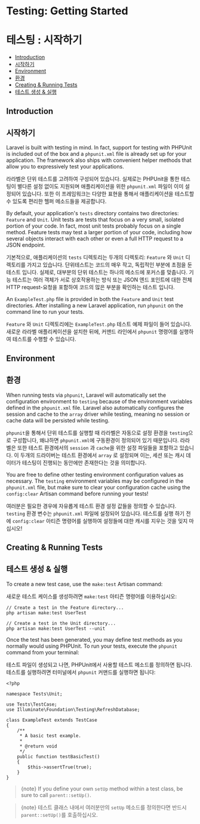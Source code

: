 # Testing: Getting Started
# 테스팅 : 시작하기

- [Introduction](#introduction)
- [시작하기](#introduction)
- [Environment](#environment)
- [환경](#environment)
- [Creating & Running Tests](#creating-and-running-tests)
- [테스트 생성 & 실행](#creating-and-running-tests)

<a name="introduction"></a>
## Introduction
## 시작하기

Laravel is built with testing in mind. In fact, support for testing with PHPUnit is included out of the box and a `phpunit.xml` file is already set up for your application. The framework also ships with convenient helper methods that allow you to expressively test your applications.

라라벨은 단위 테스트를 고려하여 구성되어 있습니다. 실제로는 PHPUnit을 통한 테스팅이 별다른 설정 없이도 지원되며 애플리케이션을 위한 `phpunit.xml` 파일이 이미 설정되어 있습니다. 또한 이 프레임워크는 다양한 표현을 통해서 애플리케이션을 테스트할 수 있도록 편리한 헬퍼 메소드들을 제공합니다. 

By default, your application's `tests` directory contains two directories: `Feature` and `Unit`. Unit tests are tests that focus on a very small, isolated portion of your code. In fact, most unit tests probably focus on a single method. Feature tests may test a larger portion of your code, including how several objects interact with each other or even a full HTTP request to a JSON endpoint.

기본적으로, 애플리케이션의 `tests` 디렉토리는 두개의 디렉토리: `Feature` 와 `Unit` 디렉토리를 가지고 있습니다. 단위테스트는 코드의 매우 작고, 독립적인 부분에 초점을 둔 테스트 입니다. 실제로, 대부분의 단위 테스트는 하나의 메소드에 포커스를 맞춥니다. 기능 테스트는 여러 객체가 서로 상호작용하는 방식 또는 JSON 엔드 포인트에 대한 전체 HTTP request-요청을 포함하여 코드의 많은 부분을 확인하는 테스트 입니다.

An `ExampleTest.php` file is provided in both the `Feature` and `Unit` test directories. After installing a new Laravel application, run `phpunit` on the command line to run your tests.

`Feature` 와 `Unit` 디렉토리에는 `ExampleTest.php` 테스트 예제 파일이 들어 있습니다. 새로운 라라벨 애플리케이션을 설치한 뒤에, 커맨드 라인에서 `phpunit` 명령어를 실행하여 테스트를 수행할 수 있습니다.

<a name="environment"></a>
## Environment
## 환경

When running tests via `phpunit`, Laravel will automatically set the configuration environment to `testing` because of the environment variables defined in the `phpunit.xml` file. Laravel also automatically configures the session and cache to the `array` driver while testing, meaning no session or cache data will be persisted while testing.

`phpunit`을 통해서 단위 테스트를 실행할 때 라라벨은 자동으로 설정 환경을 `testing`으로 구성합니다, 왜냐하면 `phpunit.xml`에 구동환경이 정의되어 있기 때문입니다. 라라벨은 또한 테스트 환경에서의 `session` 과 `cache`을 위한 설정 파일들을 포함하고 있습니다. 이 두개의 드라이버는 테스트 환경에서 `array` 로 설정되며 이는, 세션 또는 캐시 데이터가 테스팅이 진행되는 동안에만 존재한다는 것을 의미합니다.

You are free to define other testing environment configuration values as necessary. The `testing` environment variables may be configured in the `phpunit.xml` file, but make sure to clear your configuration cache using the `config:clear` Artisan command before running your tests!

여러분은 필요한 경우에 자유롭게 테스트 환경 설정 값들을 정의할 수 있습니다. `testing` 환경 변수는 `phpunit.xml` 파일에 설정되어 있습니다. 테스트를 실행 하기 전에 `config:clear` 아티즌 명령어를 실행하여 설정들에 대한 캐시를 지우는 것을 잊지 마십시오!

<a name="creating-and-running-tests"></a>
## Creating & Running Tests
## 테스트 생성 & 실행

To create a new test case, use the `make:test` Artisan command:

새로운 테스트 케이스를 생성하려면 `make:test` 아티즌 명령어를 이용하십시오:

    // Create a test in the Feature directory...
    php artisan make:test UserTest

    // Create a test in the Unit directory...
    php artisan make:test UserTest --unit

Once the test has been generated, you may define test methods as you normally would using PHPUnit. To run your tests, execute the `phpunit` command from your terminal:

테스트 파일이 생성되고 나면, PHPUnit에서 사용할 테스트 메소드를 정의하면 됩니다. 테스트를 실행하려면 터미널에서 `phpunit` 커맨드를 실행하면 됩니다:

    <?php

    namespace Tests\Unit;

    use Tests\TestCase;
    use Illuminate\Foundation\Testing\RefreshDatabase;

    class ExampleTest extends TestCase
    {
        /**
         * A basic test example.
         *
         * @return void
         */
        public function testBasicTest()
        {
            $this->assertTrue(true);
        }
    }

> {note} If you define your own `setUp` method within a test class, be sure to call `parent::setUp()`.

> {note} 테스트 클래스 내에서 여러분만의 `setUp` 메소드를 정의한다면 반드시 `parent::setUp()`를 호출하십시오.


